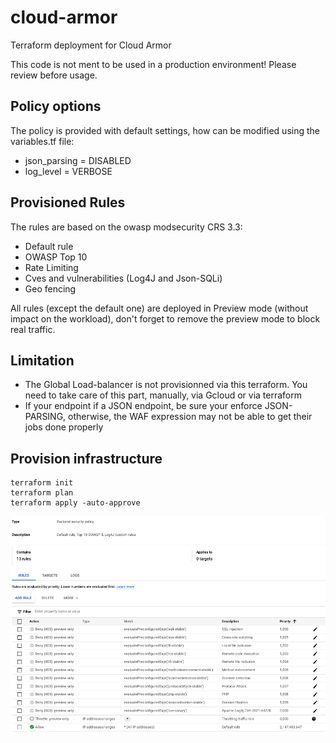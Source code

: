 # cloud-armor
Terraform deployment for Cloud Armor

This code is not ment to be used in a production environment!
Please review before usage.

## Policy options
The policy is provided with default settings, how can be modified using the variables.tf file: 
- json_parsing = DISABLED
- log_level = VERBOSE

## Provisioned Rules
The rules are based on the owasp modsecurity CRS 3.3:
- Default rule
- OWASP Top 10
- Rate Limiting
- Cves and vulnerabilities (Log4J and Json-SQLi)
- Geo fencing

All rules (except the default one) are deployed in Preview mode (without impact on the workload), don't forget to remove the preview mode to block real traffic.

## Limitation
- The Global Load-balancer is not provisionned via this terraform. You need to take care of this part, manually, via Gcloud or via terraform
- If your endpoint if a JSON endpoint, be sure your enforce JSON-PARSING, otherwise, the WAF expression may not be able to get their jobs done properly

## Provision infrastructure
```
terraform init
terraform plan
terraform apply -auto-approve
```

![Cloud Armor](assets/cloud-armor.png)